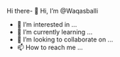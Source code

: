 Hi there- 👋 Hi, I’m @Waqasballi
- 👀 I’m interested in ...
- 🌱 I’m currently learning ...
- 💞️ I’m looking to collaborate on ...
- 📫 How to reach me ...

<!---
Waqasballi/Waqasballi is a ✨ special ✨ repository because its `README.md` (this file) appears on your GitHub profile.
You can click the Preview link to take a look at your changes.
--->
